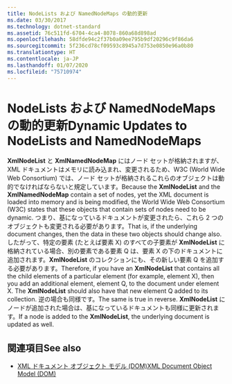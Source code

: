 ```yaml
---
title: NodeLists および NamedNodeMaps の動的更新
ms.date: 03/30/2017
ms.technology: dotnet-standard
ms.assetid: 76c511fd-6704-4ca4-8078-860a68d898ad
ms.openlocfilehash: 58dfde94c2f37b0a09ee795b9df20296c9f86da6
ms.sourcegitcommit: 5f236cd78cf09593c8945a7d753e0850e96a0b80
ms.translationtype: HT
ms.contentlocale: ja-JP
ms.lasthandoff: 01/07/2020
ms.locfileid: "75710974"
---
```

# <a name="dynamic-updates-to-nodelists-and-namednodemaps"></a><span data-ttu-id="775e6-102">NodeLists および NamedNodeMaps の動的更新</span><span class="sxs-lookup"><span data-stu-id="775e6-102">Dynamic Updates to NodeLists and NamedNodeMaps</span></span>
<span data-ttu-id="775e6-103">**XmlNodeList** と **XmlNamedNodeMap** にはノード セットが格納されますが、XML ドキュメントはメモリに読み込まれ、変更されるため、W3C (World Wide Web Consortium) では、ノード セットが格納されるこれらのオブジェクトは動的でなければならないと規定しています。</span><span class="sxs-lookup"><span data-stu-id="775e6-103">Because the **XmlNodeList** and the **XmlNamedNodeMap** contain a set of nodes, yet the XML document is loaded into memory and is being modified, the World Wide Web Consortium (W3C) states that these objects that contain sets of nodes need to be dynamic.</span></span> <span data-ttu-id="775e6-104">つまり、基になっているドキュメントが変更されたら、これら 2 つのオブジェクトも変更される必要があります。</span><span class="sxs-lookup"><span data-stu-id="775e6-104">That is, if the underlying document changes, then the data in these two objects should change also.</span></span> <span data-ttu-id="775e6-105">したがって、特定の要素 (たとえば要素 X) のすべての子要素が **XmlNodeList** に格納されている場合、別の要素である要素 Q は、要素 X の下のドキュメントに追加されます。**XmlNodeList** のコレクションにも、その新しい要素 Q を追加する必要があります。</span><span class="sxs-lookup"><span data-stu-id="775e6-105">Therefore, if you have an **XmlNodeList** that contains all the child elements of a particular element (for example, element X), then you add an additional element, element Q, to the document under element X. The **XmlNodeList** should also have that new element Q added to its collection.</span></span> <span data-ttu-id="775e6-106">逆の場合も同様です。</span><span class="sxs-lookup"><span data-stu-id="775e6-106">The same is true in reverse.</span></span> <span data-ttu-id="775e6-107">**XmlNodeList** にノードが追加された場合は、基になっているドキュメントも同様に更新されます。</span><span class="sxs-lookup"><span data-stu-id="775e6-107">If a node is added to the **XmlNodeList**, the underlying document is updated as well.</span></span>  
  
## <a name="see-also"></a><span data-ttu-id="775e6-108">関連項目</span><span class="sxs-lookup"><span data-stu-id="775e6-108">See also</span></span>

- [<span data-ttu-id="775e6-109">XML ドキュメント オブジェクト モデル (DOM)</span><span class="sxs-lookup"><span data-stu-id="775e6-109">XML Document Object Model (DOM)</span></span>](../../../../docs/standard/data/xml/xml-document-object-model-dom.md)
